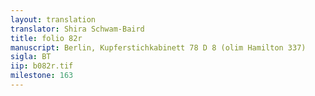 ```yaml
---
layout: translation
translator: Shira Schwam-Baird
title: folio 82r
manuscript: Berlin, Kupferstichkabinett 78 D 8 (olim Hamilton 337)
sigla: BT
iip: b082r.tif
milestone: 163
---
```

